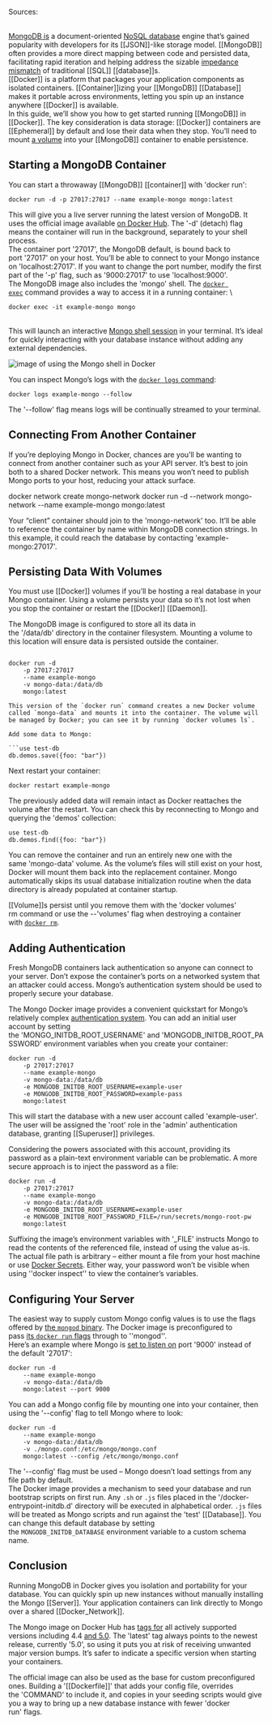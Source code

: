 Sources:

\
[MongoDB is](https://www.mongodb.com/) a document-oriented [NoSQL database](https://www.howtogeek.com/devops/what-is-a-nosql-database-and-what-are-they-good-for/) engine that’s gained popularity with developers for its [[JSON]]-like storage model. [[MongoDB]] often provides a more direct mapping between code and persisted data, facilitating rapid iteration and helping address the sizable [impedance mismatch](https://www.howtogeek.com/devops/whats-an-impedance-mismatch-in-programming/) of traditional [[SQL]] [[database]]s.
\
[[Docker]] is a platform that packages your application components as isolated containers. [[Container]]izing your [[MongoDB]] [[Database]] makes it portable across environments, letting you spin up an instance anywhere [[Docker]] is available.
\
In this guide, we’ll show you how to get started running [[MongoDB]] in [[Docker]]. The key consideration is data storage: [[Docker]] containers are [[Ephemeral]] by default and lose their data when they stop. You’ll need to mount [a volume](https://www.howtogeek.com/devops/what-are-docker-volumes-and-how-do-you-use-them/) into your [[MongoDB]] container to enable persistence.

## Starting a MongoDB Container

You can start a throwaway [[MongoDB]] [[container]] with 'docker run':

```
docker run -d -p 27017:27017 --name example-mongo mongo:latest
```

This will give you a live server running the latest version of MongoDB. It uses the official image available [on Docker Hub](https://hub.docker.com/_/mongo). The '-d' (detach) flag means the container will run in the background, separately to your shell process.
\
The container port '27017', the MongoDB default, is bound back to port '27017' on your host. You’ll be able to connect to your Mongo instance on 'localhost:27017'. If you want to change the port number, modify the first part of the '-p' flag, such as '9000:27017' to use 'localhost:9000'.
\
The MongoDB image also includes the 'mongo' shell. The [`docker exec`](https://www.howtogeek.com/devops/how-to-run-a-command-on-a-running-docker-container/) command provides a way to access it in a running container:
\
```
docker exec -it example-mongo mongo
```
\
This will launch an interactive [Mongo shell session](https://docs.mongodb.com/v4.4/mongo) in your terminal. It’s ideal for quickly interacting with your database instance without adding any external dependencies.

![image of using the Mongo shell in Docker](https://www.howtogeek.com/wp-content/uploads/csit/2021/11/00bf23e1.png?trim=1,1&bg-color=000&pad=1,1)

You can inspect Mongo’s logs with the [`docker logs` command](https://www.howtogeek.com/devops/how-to-monitor-docker-container-logs/):

```
docker logs example-mongo --follow
```

The '--follow' flag means logs will be continually streamed to your terminal.

## Connecting From Another Container

If you’re deploying Mongo in Docker, chances are you’ll be wanting to connect from another container such as your API server. It’s best to join both to a shared Docker network. This means you won’t need to publish Mongo ports to your host, reducing your attack surface.

docker network create mongo-network
docker run -d --network mongo-network --name example-mongo mongo:latest

Your “client” container should join to the 'mongo-network' too. It’ll be able to reference the container by name within MongoDB connection strings. In this example, it could reach the database by contacting 'example-mongo:27017'.

## Persisting Data With Volumes

You must use [[Docker]] volumes if you’ll be hosting a real database in your Mongo container. Using a volume persists your data so it’s not lost when you stop the container or restart the [[Docker]] [[Daemon]].

The MongoDB image is configured to store all its data in the '/data/db' directory in the container filesystem. Mounting a volume to this location will ensure data is persisted outside the container.
```

docker run -d 
    -p 27017:27017 
    --name example-mongo 
    -v mongo-data:/data/db 
    mongo:latest
```
```
This version of the `docker run` command creates a new Docker volume called `mongo-data` and mounts it into the container. The volume will be managed by Docker; you can see it by running `docker volumes ls`.

Add some data to Mongo:

```use test-db
db.demos.save({foo: "bar"})
```

Next restart your container:

```
docker restart example-mongo
```


The previously added data will remain intact as Docker reattaches the volume after the restart. You can check this by reconnecting to Mongo and querying the 'demos' collection:

```
use test-db
db.demos.find({foo: "bar"})
```

You can remove the container and run an entirely new one with the same 'mongo-data' volume. As the volume’s files will still exist on your host, Docker will mount them back into the replacement container. Mongo automatically skips its usual database initialization routine when the data directory is already populated at container startup.

[[Volume]]s persist until you remove them with the 'docker volumes' rm command or use the --'volumes' flag when destroying a container with [`docker rm`](https://docs.docker.com/engine/reference/commandline/rm).

## Adding Authentication

Fresh MongoDB containers lack authentication so anyone can connect to your server. Don’t expose the container’s ports on a networked system that an attacker could access. Mongo’s authentication system should be used to properly secure your database.

The Mongo Docker image provides a convenient quickstart for Mongo’s relatively complex [authentication system](https://docs.mongodb.com/manual/reference/program/mongod/#cmdoption-mongod-auth). You can add an initial user account by setting the 'MONGO_INITDB_ROOT_USERNAME' and 'MONGODB_INITDB_ROOT_PASSWORD' environment variables when you create your container:

```
docker run -d 
    -p 27017:27017 
    --name example-mongo 
    -v mongo-data:/data/db 
    -e MONGODB_INITDB_ROOT_USERNAME=example-user 
    -e MONGODB_INITDB_ROOT_PASSWORD=example-pass 
    mongo:latest
```

This will start the database with a new user account called 'example-user'. The user will be assigned the 'root' role in the 'admin' authentication database, granting [[Superuser]] privileges.

Considering the powers associated with this account, providing its password as a plain-text environment variable can be problematic. A more secure approach is to inject the password as a file:

```
docker run -d 
    -p 27017:27017 
    --name example-mongo 
    -v mongo-data:/data/db 
    -e MONGODB_INITDB_ROOT_USERNAME=example-user 
    -e MONGODB_INITDB_ROOT_PASSWORD_FILE=/run/secrets/mongo-root-pw 
    mongo:latest
```

Suffixing the image’s environment variables with '_FILE' instructs Mongo to read the contents of the referenced file, instead of using the value as-is. The actual file path is arbitrary – either mount a file from your host machine or use [Docker Secrets](https://www.howtogeek.com/devops/how-to-secure-sensitive-data-with-docker-compose-secrets/). Either way, your password won’t be visible when using ''docker inspect'' to view the container’s variables.

## Configuring Your Server

The easiest way to supply custom Mongo config values is to use the flags offered by [the `mongod` binary](https://docs.mongodb.com/manual/reference/program/mongod/#core-options). The Docker image is preconfigured to pass [its `docker run` flags](https://www.howtogeek.com/devops/the-difference-between-cmd-and-entrypoint-in-docker-images/) through to ''mongod''.
\
Here’s an example where Mongo is [set to listen on](https://docs.mongodb.com/manual/reference/program/mongod/#std-option-mongod.--port) port '9000' instead of the default '27017':

```
docker run -d 
    --name example-mongo 
    -v mongo-data:/data/db 
    mongo:latest --port 9000
```

You can add a Mongo config file by mounting one into your container, then using the '--config' flag to tell Mongo where to look:

```
docker run -d 
    --name example-mongo 
    -v mongo-data:/data/db 
    -v ./mongo.conf:/etc/mongo/mongo.conf
    mongo:latest --config /etc/mongo/mongo.conf
```

The '--config' flag must be used – Mongo doesn’t load settings from any file path by default.
\
The Docker image provides a mechanism to seed your database and run bootstrap scripts on first run. Any `.sh` or `.js` files placed in the '/docker-entrypoint-initdb.d' directory will be executed in alphabetical order. `.js` files will be treated as Mongo scripts and run against the 'test' [[Database]]. You can change this default database by setting the `MONGODB_INITDB_DATABASE` environment variable to a custom schema name.

## Conclusion

Running MongoDB in Docker gives you isolation and portability for your database. You can quickly spin up new instances without manually installing the Mongo [[Server]]. Your application containers can link directly to Mongo over a shared [[Docker_Network]].

The Mongo image on Docker Hub has [tags for](https://hub.docker.com/_/mongo?tab=tags) all actively supported versions including 4.4 [and 5.0](https://www.howtogeek.com/devops/whats-new-in-mongodb-5-0/). The 'latest' tag always points to the newest release, currently '5.0', so using it puts you at risk of receiving unwanted major version bumps. It’s safer to indicate a specific version when starting your containers.

The official image can also be used as the base for custom preconfigured ones. Building a '[[Dockerfile]]' that adds your config file, overrides the 'COMMAND' to include it, and copies in your seeding scripts would give you a way to bring up a new database instance with fewer 'docker run' flags.
